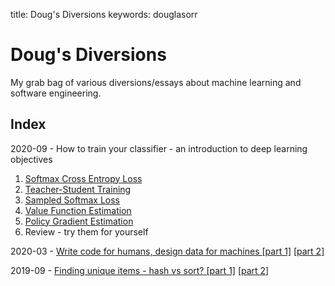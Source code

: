title: Doug's Diversions
keywords: douglasorr

# Doug's Diversions

My grab bag of various diversions/essays about machine learning and software engineering.


## Index

<a id="classifier-training-objectives">2020-09 - How to train your classifier - an introduction to deep learning objectives</a>

 1. [Softmax Cross Entropy Loss](2020-09-training-objectives/1-xent/article.md)
 2. [Teacher-Student Training](2020-09-training-objectives/2-teacher/article.md)
 3. [Sampled Softmax Loss](2020-09-training-objectives/3-sampled/article.md)
 4. [Value Function Estimation](2020-09-training-objectives/4-value/article.md)
 5. [Policy Gradient Estimation](2020-09-training-objectives/5-policy/article.md)
 6. Review - try them for yourself

2020-03 - [Write code for humans, design data for machines \[part 1\]](2020-03-data-for-machines/article.md) [\[part 2\]](2020-03-data-for-machines-2/article.md)

2019-09 - [Finding unique items - hash vs sort? \[part 1\]](2019-09-hash-vs-sort/article.md) [\[part 2\]](2019-09-hash-vs-sort-2/article.md)
